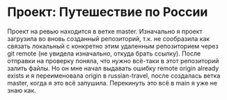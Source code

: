 # Проект: Путешествие по России

Проект на ревью находится в ветке master. Изначально я проект загрузила во вновь созданный репозиторий, т.к. не сообразила как связать локальный с конкретно этим удаленным репозиторием через git remote (не увидела изначально, откуда брать ссылку). После отправки на проверку поняла, что нужно всё-таки в этот репозиторий залить файлы. Но он мне начал выдавать ошибку remote origin already exists и я переименовала origin в russian-travel, после создалась ветка master, когда я это всё запушила. Перекинуть это всё в main я уже не знаю как.
